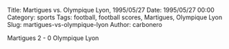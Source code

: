 Title: Martigues vs. Olympique Lyon, 1995/05/27
Date: 1995/05/27 00:00
Category: sports
Tags: football, football scores, Martigues, Olympique Lyon
Slug: martigues-vs-olympique-lyon
Author: carbonero


Martigues 2 - 0 Olympique Lyon
